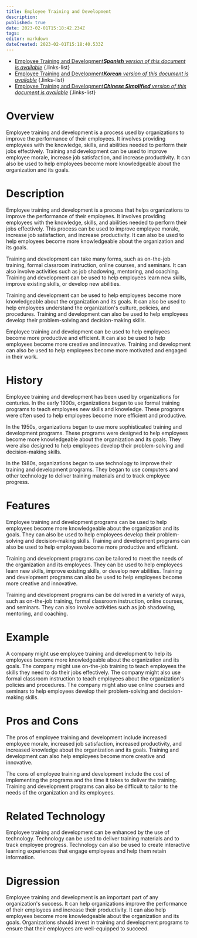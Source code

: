 ```yaml
---
title: Employee Training and Development
description: 
published: true
date: 2023-02-01T15:18:42.234Z
tags: 
editor: markdown
dateCreated: 2023-02-01T15:18:40.533Z
---
```


- [Employee Training and Development***Spanish** version of this document is available*](/es/Knowledge-base/Dictionary/employee-training-and-development)
{.links-list}
- [Employee Training and Development***Korean** version of this document is available*](/ko/Knowledge-base/Dictionary/employee-training-and-development)
{.links-list}
- [Employee Training and Development***Chinese Simplified** version of this document is available*](/zh/Knowledge-base/Dictionary/employee-training-and-development)
{.links-list}

# Overview
Employee training and development is a process used by organizations to improve the performance of their employees. It involves providing employees with the knowledge, skills, and abilities needed to perform their jobs effectively. Training and development can be used to improve employee morale, increase job satisfaction, and increase productivity. It can also be used to help employees become more knowledgeable about the organization and its goals.

# Description
Employee training and development is a process that helps organizations to improve the performance of their employees. It involves providing employees with the knowledge, skills, and abilities needed to perform their jobs effectively. This process can be used to improve employee morale, increase job satisfaction, and increase productivity. It can also be used to help employees become more knowledgeable about the organization and its goals.

Training and development can take many forms, such as on-the-job training, formal classroom instruction, online courses, and seminars. It can also involve activities such as job shadowing, mentoring, and coaching. Training and development can be used to help employees learn new skills, improve existing skills, or develop new abilities.

Training and development can be used to help employees become more knowledgeable about the organization and its goals. It can also be used to help employees understand the organization's culture, policies, and procedures. Training and development can also be used to help employees develop their problem-solving and decision-making skills.

Employee training and development can be used to help employees become more productive and efficient. It can also be used to help employees become more creative and innovative. Training and development can also be used to help employees become more motivated and engaged in their work.

# History
Employee training and development has been used by organizations for centuries. In the early 1900s, organizations began to use formal training programs to teach employees new skills and knowledge. These programs were often used to help employees become more efficient and productive.

In the 1950s, organizations began to use more sophisticated training and development programs. These programs were designed to help employees become more knowledgeable about the organization and its goals. They were also designed to help employees develop their problem-solving and decision-making skills.

In the 1980s, organizations began to use technology to improve their training and development programs. They began to use computers and other technology to deliver training materials and to track employee progress.

# Features
Employee training and development programs can be used to help employees become more knowledgeable about the organization and its goals. They can also be used to help employees develop their problem-solving and decision-making skills. Training and development programs can also be used to help employees become more productive and efficient.

Training and development programs can be tailored to meet the needs of the organization and its employees. They can be used to help employees learn new skills, improve existing skills, or develop new abilities. Training and development programs can also be used to help employees become more creative and innovative.

Training and development programs can be delivered in a variety of ways, such as on-the-job training, formal classroom instruction, online courses, and seminars. They can also involve activities such as job shadowing, mentoring, and coaching.

# Example
A company might use employee training and development to help its employees become more knowledgeable about the organization and its goals. The company might use on-the-job training to teach employees the skills they need to do their jobs effectively. The company might also use formal classroom instruction to teach employees about the organization's policies and procedures. The company might also use online courses and seminars to help employees develop their problem-solving and decision-making skills.

# Pros and Cons
The pros of employee training and development include increased employee morale, increased job satisfaction, increased productivity, and increased knowledge about the organization and its goals. Training and development can also help employees become more creative and innovative.

The cons of employee training and development include the cost of implementing the programs and the time it takes to deliver the training. Training and development programs can also be difficult to tailor to the needs of the organization and its employees.

# Related Technology
Employee training and development can be enhanced by the use of technology. Technology can be used to deliver training materials and to track employee progress. Technology can also be used to create interactive learning experiences that engage employees and help them retain information.

# Digression
Employee training and development is an important part of any organization's success. It can help organizations improve the performance of their employees and increase their productivity. It can also help employees become more knowledgeable about the organization and its goals. Organizations should invest in training and development programs to ensure that their employees are well-equipped to succeed.